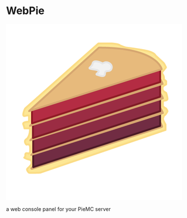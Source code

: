 # WebPie
![(https://github.com/legitbox/WebPie/blob/main/piepanel.png?raw=true)](https://github.com/legitbox/WebPie/blob/main/piepanel.png?raw=true)

a web console panel for your PieMC server
